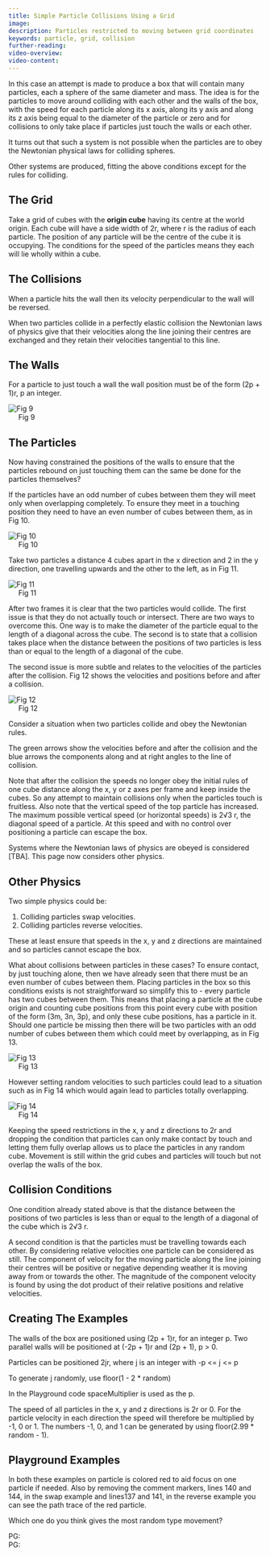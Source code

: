 ```yaml
---
title: Simple Particle Collisions Using a Grid
image:
description: Particles restricted to moving between grid coordinates
keywords: particle, grid, collision
further-reading:
video-overview:
video-content:
---
```


In this case an attempt is made to produce a box that will contain many particles, each a sphere of the same diameter and mass. The idea is for the particles to move around colliding with each other and the walls of the box, with the speed for each particle along its x axis, along its y axis and along its z axis being equal to the diameter of the particle or zero and for collisions to only take place if particles just touch the walls or each other.

It turns out that such a system is not possible when the particles are to obey the Newtonian physical laws for colliding spheres.

Other systems are produced, fitting the above conditions except for the rules for colliding.

## The Grid

Take a grid of cubes with the **origin cube** having its centre at the world origin. Each cube will have a side width of 2r, where r is the radius of each
particle. The position of any particle will be the centre of the cube it is occupying. The conditions for the speed of the particles means they each will lie wholly within a cube.

## The Collisions

When a particle hits the wall then its velocity perpendicular to the wall will be reversed.

When two particles collide in a perfectly elastic collision the Newtonian laws of physics give that their velocities along the line joining their centres are exchanged and they retain their velocities tangential to this line.

## The Walls

For a particle to just touch a wall the wall position must be of the form (2p + 1)r, p an integer.

![Fig 9](/img/samples/collide8.jpg)  
&nbsp;&nbsp;&nbsp;&nbsp;&nbsp;Fig 9

## The Particles

Now having constrained the positions of the walls to ensure that the particles rebound on just touching them can the same be done for the particles themselves?

If the particles have an odd number of cubes between them they will meet only when overlapping completely. To ensure they meet
in a touching position they need to have an even number of cubes between them, as in Fig 10.

![Fig 10](/img/samples/collide9.jpg)  
&nbsp;&nbsp;&nbsp;&nbsp;&nbsp;Fig 10

Take two particles a distance 4 cubes apart in the x direction and 2 in the y direction, one travelling upwards and the other to the left, as in Fig 11.

![Fig 11](/img/samples/collide10.jpg)  
&nbsp;&nbsp;&nbsp;&nbsp;&nbsp;Fig 11

After two frames it is clear that the two particles would collide. The first issue is that they do not actually touch or intersect. There are two ways to overcome this. One way is to make the diameter of the particle equal to the length of a diagonal across the cube. The second is to state that a collision takes place when the distance between the positions of two particles is less than or equal to the length of a diagonal of the cube.

The second issue is more subtle and relates to the velocities of the particles after the collision. Fig 12 shows the velocities and positions
before and after a collision.

![Fig 12](/img/samples/collide11.jpg)  
&nbsp;&nbsp;&nbsp;&nbsp;&nbsp;Fig 12

Consider a situation when two particles collide and obey the Newtonian rules.

The green arrows show the velocities before and after the collision and the blue arrows the components along and at right angles to the line of collision.

Note that after the collision the speeds no longer obey the initial rules of one cube distance along the x, y or z axes per frame and keep inside the cubes. So any attempt to maintain collisions only when the particles touch is fruitless. Also note that the vertical speed of the top particle has increased. The maximum possible vertical speed (or horizontal speeds) is 2&radic;3 r, the diagonal speed of a particle. At this speed and with no control over positioning a particle can escape the box.

Systems where the Newtonian laws of physics are obeyed is considered [TBA]. This page now considers other physics.

## Other Physics

Two simple physics could be:

1. Colliding particles swap velocities.
2. Colliding particles reverse velocities.

These at least ensure that speeds in the x, y and z directions are maintained and so particles cannot escape the box.

What about collisions between particles in these cases? To ensure contact, by just touching alone, then we have already seen that there must be an even number of cubes between them. Placing particles in the box so this conditions exists is not straightforward so simplify this to - every particle has two cubes between them. This means that placing a particle at the cube origin and counting cube positions from this point every cube with position of the form (3m, 3n, 3p), and only these cube positions, has a particle in it. Should one particle be missing then there will be two particles with an odd number of cubes between them which could meet by overlapping, as in Fig 13.

![Fig 13](/img/samples/collide12.jpg)  
&nbsp;&nbsp;&nbsp;&nbsp;&nbsp;Fig 13

However setting random velocities to such particles could lead to a situation such as in Fig 14 which would again lead to particles totally overlapping.

![Fig 14](/img/samples/collide13.jpg)  
&nbsp;&nbsp;&nbsp;&nbsp;&nbsp;Fig 14

Keeping the speed restrictions in the x, y and z directions to 2r and dropping the condition that particles can only make contact by touch and letting them fully overlap allows us to place the particles in any random cube. Movement is still within the grid cubes and particles will touch but not overlap the walls of the box.

## Collision Conditions

One condition already stated above is that the distance between the positions of two particles is less than or equal to the length of a diagonal of the cube which is 2&radic;3 r.

A second condition is that the particles must be travelling towards each other. By considering relative velocities one particle can be considered as still.
The component of velocity for the moving particle along the line joining their centres will be positive or negative depending weather it is moving away from or towards the other. The magnitude of the component velocity is found by using the dot product of their relative positions and relative velocities.

## Creating The Examples

The walls of the box are positioned using (2p + 1)r, for an integer p. Two parallel walls will be positioned at (-2p + 1)r and (2p + 1), p &gt; 0.

Particles can be positioned 2jr, where j is an integer with -p &lt;= j &lt;= p

To generate j randomly, use floor(1 - 2 \* random)

In the Playground code spaceMultiplier is used as the p.

The speed of all particles in the x, y and z directions is 2r or 0. For the particle velocity in each direction the speed will therefore be multiplied by -1, 0 or 1. The numbers -1, 0, and 1 can be generated by using floor(2.99 \* random - 1).

## Playground Examples

In both these examples on particle is colored red to aid focus on one particle if needed. Also by removing the comment markers, lines 140 and 144, in the swap example and lines137 and 141, in the reverse example you can see the path trace of the red particle.

Which one do you think gives the most random type movement?

PG: <Playground id="#CGSXR" title="Particles Swap Velocities" description="Colliding particles swap their velocities."/>  
PG: <Playground id="#CGSXR#1" title="Particles Reverse velocity" description="Colliding particles reverse their velocity."/>

